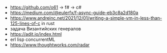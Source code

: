 

* https://github.com/o61 -> f# -> c#
* https://medium.com/@eulerfx/f-async-guide-eb3c8a2d180a
* https://www.andreinc.net/2021/12/01/writing-a-simple-vm-in-less-than-125-lines-of-c in rust
* задача Византийских генералов
* https://adit.io/index.html
* erl lisp concurrentML
* https://www.thoughtworks.com/radar
